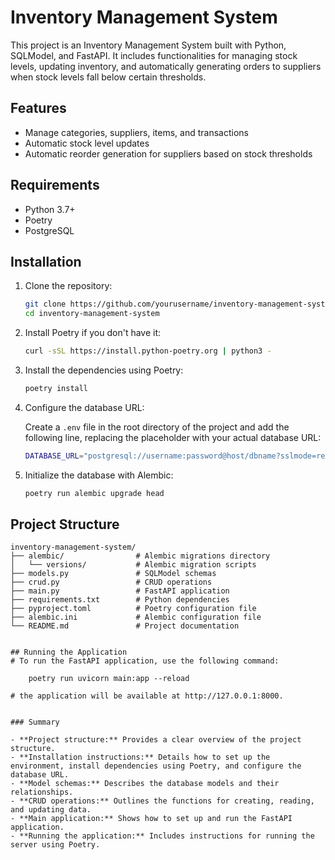 

# Inventory Management System

This project is an Inventory Management System built with Python, SQLModel, and FastAPI. It includes functionalities for managing stock levels, updating inventory, and automatically generating orders to suppliers when stock levels fall below certain thresholds.

## Features

- Manage categories, suppliers, items, and transactions
- Automatic stock level updates
- Automatic reorder generation for suppliers based on stock thresholds

## Requirements

- Python 3.7+
- Poetry
- PostgreSQL

## Installation

1. Clone the repository:

    ```sh
    git clone https://github.com/yourusername/inventory-management-system.git
    cd inventory-management-system
    ```

2. Install Poetry if you don't have it:

    ```sh
    curl -sSL https://install.python-poetry.org | python3 -
    ```

3. Install the dependencies using Poetry:

    ```sh
    poetry install
    ```

4. Configure the database URL:

    Create a `.env` file in the root directory of the project and add the following line, replacing the placeholder with your actual database URL:

    ```sh
    DATABASE_URL="postgresql://username:password@host/dbname?sslmode=require"
    ```

5. Initialize the database with Alembic:

    ```sh
    poetry run alembic upgrade head
    ```

## Project Structure

```plaintext
inventory-management-system/
├── alembic/                # Alembic migrations directory
│   └── versions/           # Alembic migration scripts
├── models.py               # SQLModel schemas
├── crud.py                 # CRUD operations
├── main.py                 # FastAPI application
├── requirements.txt        # Python dependencies
├── pyproject.toml          # Poetry configuration file
├── alembic.ini             # Alembic configuration file
└── README.md               # Project documentation


## Running the Application
# To run the FastAPI application, use the following command:

    poetry run uvicorn main:app --reload

# the application will be available at http://127.0.0.1:8000.


### Summary

- **Project structure:** Provides a clear overview of the project structure.
- **Installation instructions:** Details how to set up the environment, install dependencies using Poetry, and configure the database URL.
- **Model schemas:** Describes the database models and their relationships.
- **CRUD operations:** Outlines the functions for creating, reading, and updating data.
- **Main application:** Shows how to set up and run the FastAPI application.
- **Running the application:** Includes instructions for running the server using Poetry.
